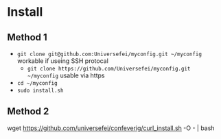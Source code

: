 Install
=======

Method 1
--------

* `git clone git@github.com:Universefei/myconfig.git ~/myconfig` workable if useing SSH protocal
	- `git clone https://github.com/Universefei/myconfig.git ~/myconfig` usable via https
* `cd ~/myconfig`
* `sudo install.sh`

Method 2
--------

wget https://github.com/universefei/confeverig/curl_install.sh -O - | bash


